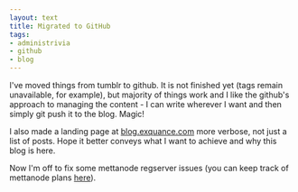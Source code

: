 ```yaml
---
layout: text
title: Migrated to GitHub
tags:
- administrivia
- github
- blog
---
```

I've moved things from tumblr to github. It is not finished yet (tags remain unavailable, for example), but majority of things work and I like the github's approach to managing the content - I can write wherever I want and then simply git push it to the blog. Magic!

I also made a landing page at [blog.exquance.com](http://blog.exquance.com) more verbose, not just a list of posts. Hope it better conveys what I want to achieve and why this blog is here.

Now I'm off to fix some mettanode regserver issues (you can keep track of mettanode plans [here](https://github.com/berkus/metta-grabber/blob/master/ui/doc/TODO)).
